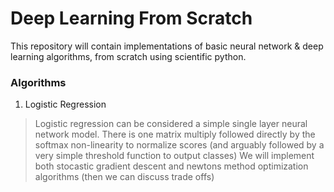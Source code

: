 # Deep Learning From Scratch
This repository will contain implementations of basic neural network & deep learning algorithms, from scratch using scientific python.

### Algorithms 
1. Logistic Regression  
>    Logistic regression can be considered a simple single layer neural network model. There is one matrix multiply followed directly by the softmax non-linearity to normalize scores (and arguably followed by a very simple threshold function to output classes)
>   We will implement both stocastic gradient descent and newtons method optimization algorithms (then we can discuss trade offs)
